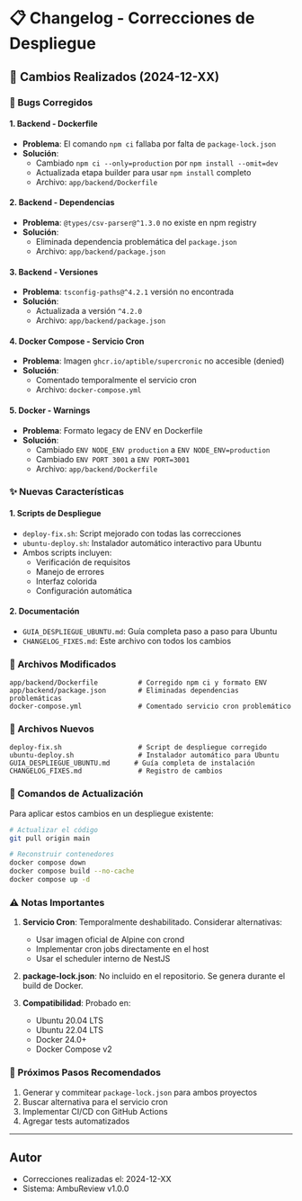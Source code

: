 # 📋 Changelog - Correcciones de Despliegue

## 🔧 Cambios Realizados (2024-12-XX)

### 🐛 Bugs Corregidos

#### 1. **Backend - Dockerfile**
- **Problema**: El comando `npm ci` fallaba por falta de `package-lock.json`
- **Solución**: 
  - Cambiado `npm ci --only=production` por `npm install --omit=dev`
  - Actualizada etapa builder para usar `npm install` completo
  - Archivo: `app/backend/Dockerfile`

#### 2. **Backend - Dependencias**
- **Problema**: `@types/csv-parser@^1.3.0` no existe en npm registry
- **Solución**: 
  - Eliminada dependencia problemática del `package.json`
  - Archivo: `app/backend/package.json`

#### 3. **Backend - Versiones**
- **Problema**: `tsconfig-paths@^4.2.1` versión no encontrada
- **Solución**: 
  - Actualizada a versión `^4.2.0`
  - Archivo: `app/backend/package.json`

#### 4. **Docker Compose - Servicio Cron**
- **Problema**: Imagen `ghcr.io/aptible/supercronic` no accesible (denied)
- **Solución**: 
  - Comentado temporalmente el servicio cron
  - Archivo: `docker-compose.yml`

#### 5. **Docker - Warnings**
- **Problema**: Formato legacy de ENV en Dockerfile
- **Solución**: 
  - Cambiado `ENV NODE_ENV production` a `ENV NODE_ENV=production`
  - Cambiado `ENV PORT 3001` a `ENV PORT=3001`
  - Archivo: `app/backend/Dockerfile`

### ✨ Nuevas Características

#### 1. **Scripts de Despliegue**
- `deploy-fix.sh`: Script mejorado con todas las correcciones
- `ubuntu-deploy.sh`: Instalador automático interactivo para Ubuntu
- Ambos scripts incluyen:
  - Verificación de requisitos
  - Manejo de errores
  - Interfaz colorida
  - Configuración automática

#### 2. **Documentación**
- `GUIA_DESPLIEGUE_UBUNTU.md`: Guía completa paso a paso para Ubuntu
- `CHANGELOG_FIXES.md`: Este archivo con todos los cambios

### 📁 Archivos Modificados

```
app/backend/Dockerfile          # Corregido npm ci y formato ENV
app/backend/package.json        # Eliminadas dependencias problemáticas
docker-compose.yml              # Comentado servicio cron problemático
```

### 📁 Archivos Nuevos

```
deploy-fix.sh                   # Script de despliegue corregido
ubuntu-deploy.sh                # Instalador automático para Ubuntu
GUIA_DESPLIEGUE_UBUNTU.md      # Guía completa de instalación
CHANGELOG_FIXES.md              # Registro de cambios
```

### 🔄 Comandos de Actualización

Para aplicar estos cambios en un despliegue existente:

```bash
# Actualizar el código
git pull origin main

# Reconstruir contenedores
docker compose down
docker compose build --no-cache
docker compose up -d
```

### ⚠️ Notas Importantes

1. **Servicio Cron**: Temporalmente deshabilitado. Considerar alternativas:
   - Usar imagen oficial de Alpine con crond
   - Implementar cron jobs directamente en el host
   - Usar el scheduler interno de NestJS

2. **package-lock.json**: No incluido en el repositorio. Se genera durante el build de Docker.

3. **Compatibilidad**: Probado en:
   - Ubuntu 20.04 LTS
   - Ubuntu 22.04 LTS
   - Docker 24.0+
   - Docker Compose v2

### 🎯 Próximos Pasos Recomendados

1. Generar y commitear `package-lock.json` para ambos proyectos
2. Buscar alternativa para el servicio cron
3. Implementar CI/CD con GitHub Actions
4. Agregar tests automatizados

---

## Autor
- Correcciones realizadas el: 2024-12-XX
- Sistema: AmbuReview v1.0.0